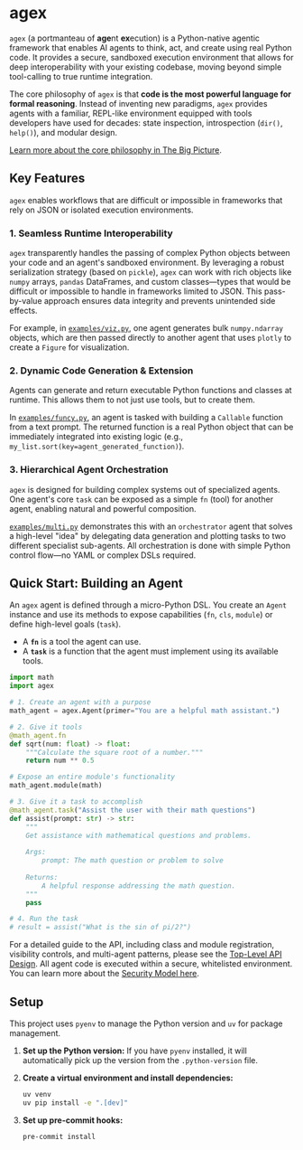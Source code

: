 # agex

`agex` (a portmanteau of **age**nt **ex**ecution) is a Python-native agentic framework that enables AI agents to think, act, and create using real Python code. It provides a secure, sandboxed execution environment that allows for deep interoperability with your existing codebase, moving beyond simple tool-calling to true runtime integration.

The core philosophy of `agex` is that **code is the most powerful language for formal reasoning**. Instead of inventing new paradigms, `agex` provides agents with a familiar, REPL-like environment equipped with tools developers have used for decades: state inspection, introspection (`dir()`, `help()`), and modular design.

[Learn more about the core philosophy in The Big Picture](./docs/big-picture.md).

## Key Features

`agex` enables workflows that are difficult or impossible in frameworks that rely on JSON or isolated execution environments.

### 1. Seamless Runtime Interoperability

`agex` transparently handles the passing of complex Python objects between your code and an agent's sandboxed environment. By leveraging a robust serialization strategy (based on `pickle`), `agex` can work with rich objects like `numpy` arrays, `pandas` DataFrames, and custom classes—types that would be difficult or impossible to handle in frameworks limited to JSON. This pass-by-value approach ensures data integrity and prevents unintended side effects.

For example, in [`examples/viz.py`](./examples/viz.py), one agent generates bulk `numpy.ndarray` objects, which are then passed directly to another agent that uses `plotly` to create a `Figure` for visualization.

### 2. Dynamic Code Generation & Extension

Agents can generate and return executable Python functions and classes at runtime. This allows them to not just use tools, but to create them.

In [`examples/funcy.py`](./examples/funcy.py), an agent is tasked with building a `Callable` function from a text prompt. The returned function is a real Python object that can be immediately integrated into existing logic (e.g., `my_list.sort(key=agent_generated_function)`).

### 3. Hierarchical Agent Orchestration

`agex` is designed for building complex systems out of specialized agents. One agent's core `task` can be exposed as a simple `fn` (tool) for another agent, enabling natural and powerful composition.

[`examples/multi.py`](./examples/multi.py) demonstrates this with an `orchestrator` agent that solves a high-level "idea" by delegating data generation and plotting tasks to two different specialist sub-agents. All orchestration is done with simple Python control flow—no YAML or complex DSLs required.

## Quick Start: Building an Agent

An `agex` agent is defined through a micro-Python DSL. You create an `Agent` instance and use its methods to expose capabilities (`fn`, `cls`, `module`) or define high-level goals (`task`).

*   A **`fn`** is a tool the agent can use.
*   A **`task`** is a function that the agent must implement using its available tools.

```python
import math
import agex

# 1. Create an agent with a purpose
math_agent = agex.Agent(primer="You are a helpful math assistant.")

# 2. Give it tools
@math_agent.fn
def sqrt(num: float) -> float:
    """Calculate the square root of a number."""
    return num ** 0.5

# Expose an entire module's functionality
math_agent.module(math)

# 3. Give it a task to accomplish
@math_agent.task("Assist the user with their math questions")
def assist(prompt: str) -> str:
    """
    Get assistance with mathematical questions and problems.
    
    Args:
        prompt: The math question or problem to solve
        
    Returns:
        A helpful response addressing the math question.
    """
    pass

# 4. Run the task
# result = assist("What is the sin of pi/2?")
```

For a detailed guide to the API, including class and module registration, visibility controls, and multi-agent patterns, please see the [Top-Level API Design](./docs/top-level.md). All agent code is executed within a secure, whitelisted environment. You can learn more about the [Security Model here](./docs/security.md).

## Setup

This project uses `pyenv` to manage the Python version and `uv` for package management.

1.  **Set up the Python version:**
    If you have `pyenv` installed, it will automatically pick up the version from the `.python-version` file.

2.  **Create a virtual environment and install dependencies:**
    ```bash
    uv venv
    uv pip install -e ".[dev]"
    ```

3.  **Set up pre-commit hooks:**
    ```bash
    pre-commit install
    ```